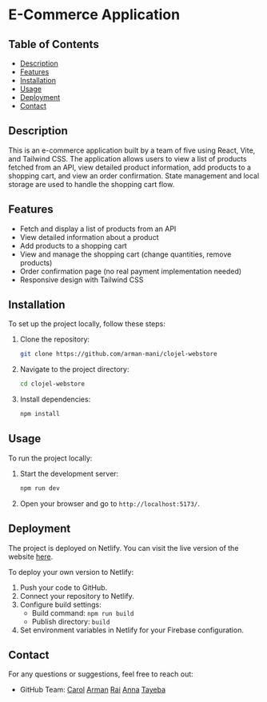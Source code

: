 # E-Commerce Application

## Table of Contents

- [Description](#description)
- [Features](#features)
- [Installation](#installation)
- [Usage](#usage)
- [Deployment](#deployment)
- [Contact](#contact)

## Description

This is an e-commerce application built by a team of five using React, Vite, and Tailwind CSS. The application allows users to view a list of products fetched from an API, view detailed product information, add products to a shopping cart, and view an order confirmation. State management and local storage are used to handle the shopping cart flow.

## Features

- Fetch and display a list of products from an API
- View detailed information about a product
- Add products to a shopping cart
- View and manage the shopping cart (change quantities, remove products)
- Order confirmation page (no real payment implementation needed)
- Responsive design with Tailwind CSS

## Installation

To set up the project locally, follow these steps:

1. Clone the repository:
   ```bash
   git clone https://github.com/arman-mani/clojel-webstore
   ```
2. Navigate to the project directory:
   ```bash
   cd clojel-webstore
   ```
3. Install dependencies:
   ```bash
   npm install
   ```

## Usage

To run the project locally:

1. Start the development server:
   ```bash
   npm run dev
   ```
2. Open your browser and go to `http://localhost:5173/`.

## Deployment

The project is deployed on Netlify. You can visit the live version of the website [here](https://clojel.netlify.app/).

To deploy your own version to Netlify:

1. Push your code to GitHub.
2. Connect your repository to Netlify.
3. Configure build settings:
   - Build command: `npm run build`
   - Publish directory: `build`
4. Set environment variables in Netlify for your Firebase configuration.

## Contact

For any questions or suggestions, feel free to reach out:

- GitHub Team:
  [Carol](https://github.com/carolreedcruz)
  [Arman](https://github.com/arman-mani)
  [Rai](https://github.com/raigomessw)
  [Anna](https://github.com/AnnHar08)
  [Tayeba](https://github.com/TayebaN)
